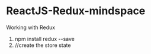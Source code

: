# ReactJS-Redux-mindspace

Working with Redux
1. npm install redux --save
2. //create the store state
